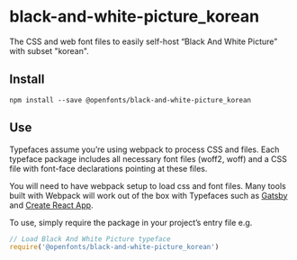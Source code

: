 
# black-and-white-picture_korean

The CSS and web font files to easily self-host “Black And White Picture” with subset "korean".

## Install

`npm install --save @openfonts/black-and-white-picture_korean`

## Use

Typefaces assume you’re using webpack to process CSS and files. Each typeface
package includes all necessary font files (woff2, woff) and a CSS file with
font-face declarations pointing at these files.

You will need to have webpack setup to load css and font files. Many tools built
with Webpack will work out of the box with Typefaces such as [Gatsby](https://github.com/gatsbyjs/gatsby)
and [Create React App](https://github.com/facebookincubator/create-react-app).

To use, simply require the package in your project’s entry file e.g.

```javascript
// Load Black And White Picture typeface
require('@openfonts/black-and-white-picture_korean')
```
